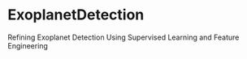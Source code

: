 # ExoplanetDetection
Refining Exoplanet Detection Using Supervised Learning and Feature Engineering
